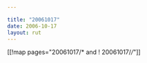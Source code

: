 ```yaml
---

title: "20061017"
date: 2006-10-17
layout: rut
---
```


[[!map pages="20061017/* and ! 20061017/*/*"]]
